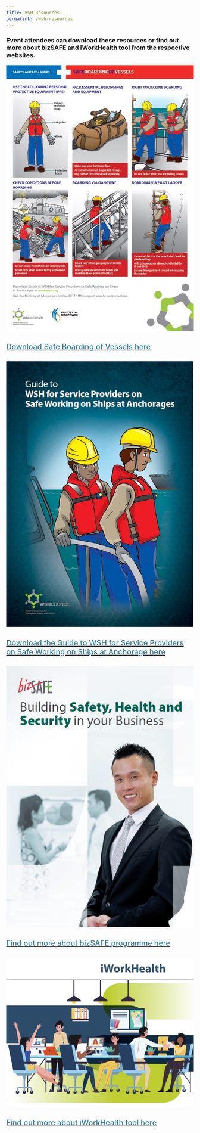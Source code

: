 ```yaml
---
title: WSH Resources
permalink: /wsh-resources
---
```

<div>
  <h3>Event attendees can download these resources or find out more about bizSAFE and iWorkHealth tool from the respective websites.</h3>
</div>
<section class="bp-section font">
  <div class="bp-container is-fluid has-text-centered"> 
    <div class="row">
      <div class="col is-5">
        <a href="https://www.tal.sg/wshc/Resources/Collaterals/Posters/Safe-Boarding-of-Vessel">
          <div class="speaker-image-wrapper">
            <img src="images/Safe-Boarding.jpg" alt=" " class="speaker-image img-fluid mb-3">
          </div>
          <h4 class="speaker-name text-ellipsis">Download Safe Boarding of Vessels here</h4>
        </a>
      </div>
      <div class="col is-5">
        <a href="https://www.tal.sg/wshc/Resources/Publications/Guides-and-Handbooks/Guide-to-WSH-for-Service-Providers-on-Safe-Working-on-Ships-at-Anchorage---Revised-2019">
          <div class="speaker-image-wrapper">
            <img src="images/WSH-Guide.jpg" alt=" " class="speaker-image img-fluid mb-3">
          </div>
          <h4 class="speaker-name text-ellipsis">Download the Guide to WSH for Service Providers on Safe Working on Ships at Anchorage here</h4>
        </a>
      </div>
      <div class="col is-5">
        <a href="https://www.tal.sg/wshc/Programmes/bizSAFE/About-bizSAFE">
          <div class="speaker-image-wrapper">
            <img src="images/bizSAFE.jpg" alt=" " class="speaker-image img-fluid mb-3">
          </div>
          <h4 class="speaker-name text-ellipsis">Find out more about bizSAFE programme here</h4>
        </a>
      </div>
    </div>
    <div class="row">
      <div class="col is-5">
        <a href="https://www.iworkhealth.gov.sg/Pages/default.html">
          <div class="speaker-image-wrapper">
            <img src="images/iWorkhealth.jpg" alt=" " class="speaker-image img-fluid mb-3">
          </div>
          <h4 class="speaker-name text-ellipsis">Find out more about iWorkHealth tool here</h4>
        </a>
      </div>
    </div>
  </div>
</section>

<style type="text/css"> 
  .is-left{
    text-align: left;
  }
  .bg-light {
    background-color: #fff !important;
    box-shadow: 5px 0 6px -4px rgb(195 195 195 / 80%), -5px 0 6px -4px rgb(195 195 195 / 80%);
  }
  .p-4 {
    padding: 1.5rem!important;
  }
  .speaker-role small{
    font-size: 11px;
    text-transform: capitalize;
  }
  .speaker-name {
    font-size: 1.25rem;
  }
  .text-ellipsis {
    /* white-space: nowrap; */
    color: #000;
    overflow: hidden;
    text-overflow: ellipsis;
  }
  .font {
    font-size: 14px;
  }
  h4{
    font-weight: 500; 
    color: #337B9A !important;
  }
	.content a { text-decoration: none; }
</style>